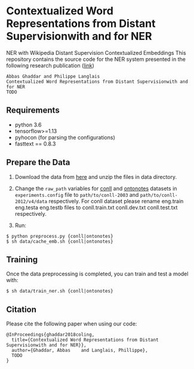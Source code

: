Contextualized Word Representations from Distant Supervisionwith and for NER
================================================================
NER with Wikipedia Distant Supervision Contextualized Embeddings
This repository contains the source code for the NER system presented in the following research publication ([link](http://todo))

    Abbas Ghaddar and Philippe Langlais 
    Contextualized Word Representations from Distant Supervisionwith and for NER
    TODO
    
## Requirements

* python 3.6
* tensorflow>=1.13
* pyhocon (for parsing the configurations)
* fasttext == 0.8.3

## Prepare the Data
1. Download the data from [here](https://drive.google.com/open?id=TODO) and unzip the files in data directory.

2. Change the `raw_path` variables for [conll](http://www.cnts.ua.ac.be/conll2003/ner/) and [ontonotes](http://conll.cemantix.org/2012/data.html) datasets in `experiments.config` file to `path/to/conll-2003` and `path/to/conll-2012/v4/data` respectively. For conll dataset please rename eng.train eng.testa eng.testb files to conll.train.txt conll.dev.txt conll.test.txt respectively. 

3. Run: 
 
```
$ python preprocess.py {conll|ontonotes}
$ sh data/cache_emb.sh {conll|ontonotes}
```

## Training
Once the data preprocessing is completed, you can train and test a model with:
```
$ sh data/train_ner.sh {conll|ontonotes}
```

## Citation

Please cite the following paper when using our code: 

```
@InProceedings{ghaddar2018coling,
  title={Contextualized Word Representations from Distant Supervisionwith and for NER}},
  author={Ghaddar, Abbas	and Langlais, Phillippe},
  TODO
}

```

